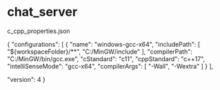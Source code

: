 # chat_server


c_cpp_properties.json


{
  "configurations": [
    {
      "name": "windows-gcc-x64",
      "includePath": [
        "${workspaceFolder}/**",
        "C:/MinGW/include"
      ],
      "compilerPath": "C:/MinGW/bin/gcc.exe",
      "cStandard": "c11",
      "cppStandard": "c++17",
      "intelliSenseMode": "gcc-x64",
      "compilerArgs": [
        "-Wall",
        "-Wextra"
      ]
    }
  ],
  
  "version": 4
}




